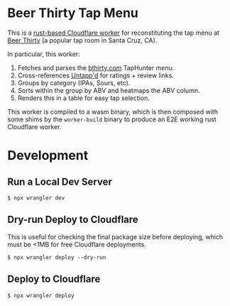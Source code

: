 # Beer Thirty Tap Menu

This is a [rust-based Cloudflare worker](https://developers.cloudflare.com/workers/languages/rust/) for reconstituting the tap menu at [Beer Thirty](https://www.beerthirtysantacruz.com/) (a popular tap room in Santa Cruz, CA).

In particular, this worker:

1. Fetches and parses the [bthirty.com](http://bthirty.com) TapHunter menu.
2. Cross-references [Untapp'd](https://untappd.com) for ratings + review links.
3. Groups by category (IPAs, Sours, etc).
4. Sorts within the group by ABV and heatmaps the ABV column.
5. Renders this in a table for easy tap selection.

This worker is compiled to a wasm binary, which is then composed with some shims by the `worker-build` binary to produce an E2E working rust Cloudflare worker.

# Development

## Run a Local Dev Server

```
$ npx wrangler dev
```

## Dry-run Deploy to Cloudflare

This is useful for checking the final package size before deploying, which must be <1MB for free Cloudflare deployments.

```
$ npx wrangler deploy --dry-run
```

## Deploy to Cloudflare

```
$ npx wrangler deploy
```
